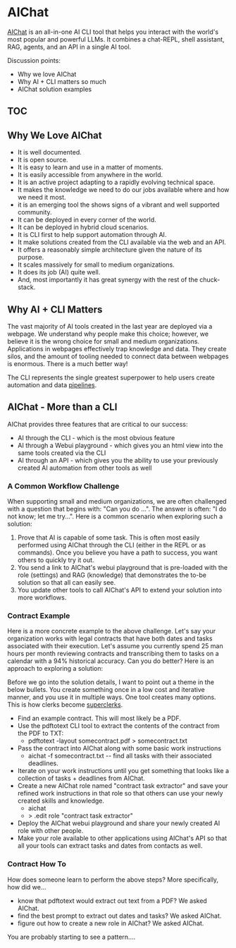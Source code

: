 # AIChat

[AIChat](https://github.com/sigoden/aichat) is an all-in-one AI CLI tool that helps you interact with the world's most popular and powerful LLMs. It combines a chat-REPL, shell assistant, RAG, agents, and an API in a single AI tool.

Discussion points:
- Why we love AIChat
- Why AI + CLI matters so much
- AIChat solution examples

## TOC

<!-- toc -->

## Why We Love AIChat

- It is well documented.
- It is open source.
- It is easy to learn and use in a matter of moments.
- It is easily accessible from anywhere in the world.
- It is an active project adapting to a rapidly evolving technical space.
- It makes the knowledge we need to do our jobs available where and how we need it most.
- it is an emerging tool the shows signs of a vibrant and well supported community.
- It can be deployed in every corner of the world.
- It can be deployed in hybrid cloud scenarios.
- It is CLI first to help support automation through AI.
- It make solutions created from the CLI available via the web and an API.
- It offers a reasonably simple architecture given the nature of its purpose.
- It scales massively for small to medium organizations.
- It does its job (AI) quite well.
- And, most importantly it has great synergy with the rest of the chuck-stack.

## Why AI + CLI Matters

The vast majority of AI tools created in the last year are deployed via a webpage. We understand why people make this choice; however, we believe it is the wrong choice for small and medium organizations. Applications in webpages effectively trap knowledge and data. They create silos, and the amount of tooling needed to connect data between webpages is enormous. There is a much better way!

The CLI represents the single greatest superpower to help users create automation and data [pipelines](./terminology.md#data-pipeline).

## AIChat - More than a CLI

AIChat provides three features that are critical to our success:

- AI through the CLI - which is the most obvious feature
- AI through a Webui playground - which gives you an html view into the same tools created via the CLI
- AI through an API - which gives you the ability to use your previously created AI automation from other tools as well

### A Common Workflow Challenge

When supporting small and medium organizations, we are often challenged with a question that begins with: "Can you do ...". The answer is often: "I do not know; let me try...". Here is a common scenario when exploring such a solution:

1. Prove that AI is capable of some task. This is often most easily performed using AIChat through the CLI (either in the REPL or as commands). Once you believe you have a path to success, you want others to quickly try it out.
2. You send a link to AIChat's webui playground that is pre-loaded with the role (settings) and RAG (knowledge) that demonstrates the to-be solution so that all can easily see.
3. You update other tools to call AIChat's API to extend your solution into more workflows.

### Contract Example

Here is a more concrete example to the above challenge. Let's say your organization works with legal contracts that have both dates and tasks associated with their execution. Let's assume you currently spend 25 man hours per month reviewing contracts and transcribing them to tasks on a calendar with a 94% historical accuracy. Can you do better? Here is an approach to exploring a solution:

Before we go into the solution details, I want to point out a theme in the below bullets. You create something once in a low cost and iterative manner, and you use it in multiple ways. One tool creates many options. This is how clerks become [superclerks](./terminology.md#superclerk).

- Find an example contract. This will most likely be a PDF.
- Use the pdftotext CLI tool to extract the contents of the contract from the PDF to TXT:
  - pdftotext -layout somecontract.pdf > somecontract.txt
- Pass the contract into AIChat along with some basic work instructions
  - aichat -f somecontract.txt -- find all tasks with their associated deadlines.
- Iterate on your work instructions until you get something that looks like a collection of tasks + deadlines from AIChat.
- Create a new AIChat role named "contract task extractor" and save your refined work instructions in that role so that others can use your newly created skills and knowledge.
  - aichat
  - \> .edit role "contract task extractor"
- Deploy the AIChat webui playground and share your newly created AI role with other people.
- Make your role available to other applications using AIChat's API so that all your tools can extract tasks and dates from contacts as well.

### Contract How To

How does someone learn to perform the above steps? More specifically, how did we...

- know that pdftotext would extract out text from a PDF? We asked AIChat.
- find the best prompt to extract out dates and tasks? We asked AIChat.
- figure out how to create a new role in AIChat? We asked AIChat.

You are probably starting to see a pattern....
